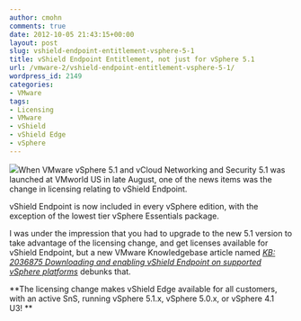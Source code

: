 ```yaml
---
author: cmohn
comments: true
date: 2012-10-05 21:43:15+00:00
layout: post
slug: vshield-endpoint-entitlement-vsphere-5-1
title: vShield Endpoint Entitlement, not just for vSphere 5.1
url: /vmware-2/vshield-endpoint-entitlement-vsphere-5-1/
wordpress_id: 2149
categories:
- VMware
tags:
- Licensing
- VMware
- vShield
- vShield Edge
- vSphere
---
```


![](http://vninja.net/wordpress/wp-content/uploads/2011/06/VMware.gif)When VMware vSphere 5.1 and vCloud Networking and Security 5.1 was launched at VMworld US in late August, one of the news items was the change in licensing relating to vShield Endpoint.

vShield Endpoint is now included in every vSphere edition, with the exception of the lowest tier vSphere Essentials package.


I was under the impression that you had to upgrade to the new 5.1 version to take advantage of the licensing change, and get licenses available for vShield Endpoint, but a new VMware Knowledgebase article named [_KB: 2036875 Downloading and enabling vShield Endpoint on supported vSphere platforms_](http://kb.vmware.com/selfservice/microsites/search.do?language=en_US&cmd=displayKC&externalId=2036875) debunks that.


**The licensing change makes vShield Edge available for all customers, with an active SnS, running vSphere 5.1.x, vSphere 5.0.x, or vSphere 4.1 U3! **


